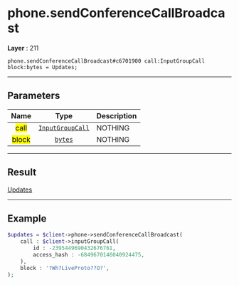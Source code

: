 # phone.sendConferenceCallBroadcast

**Layer** : 211

```tl
phone.sendConferenceCallBroadcast#c6701900 call:InputGroupCall block:bytes = Updates;
```

---

## Parameters

| Name | Type | Description |
| :---: | :---: | :--- |
| <mark>call</mark> | [`InputGroupCall`](type/InputGroupCall) | NOTHING |
| <mark>block</mark> | [`bytes`](type/bytes) | NOTHING |

---

## Result

[Updates](type/Updates)

---

## Example

```php
$updates = $client->phone->sendConferenceCallBroadcast(
	call : $client->inputGroupCall(
		id : -2395449690432676761,
		access_hash : -6849670146040924475,
	),
	block : '?Wh?LiveProto??O?',
);
```